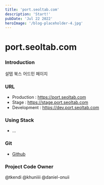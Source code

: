 ```yaml
---
title: 'port.seoltab.com'
description: 'Start!'
pubDate: 'Jul 22 2022'
heroImage: '/blog-placeholder-4.jpg'
---
```


# port.seoltab.com

### Introduction
설탭 북스 어드민 페이지

### URL
- Production : <a href="https://port.seoltab.com" target="_blank">https://port.seoltab.com</a>
- Stage : <a href="https://stage.port.seoltab.com" target="_blank">https://stage.port.seoltab.com</a>
- Development : <a href="https://dev.port.seoltab.com" target="_blank">https://dev.port.seoltab.com</a>

### Using Stack
- ...

### Git
- <a href="https://github.com/GoodOnuii/port.seoltab.com" target="_blank">Github</a>

### Project Code Owner
@tkendi @khuniiii @daniel-onuii
